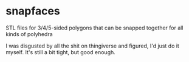 # snapfaces
STL files for 3/4/5-sided polygons that can be snapped together for all kinds of polyhedra

I was disgusted by all the shit on thingiverse and figured, I'd just do it myself. It's still a bit tight, but good enough.
